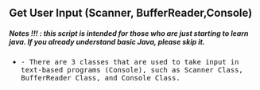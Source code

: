 ## Get User Input (Scanner, BufferReader,Console)
##### Notes !!! : this script is intended for those who are just starting to learn java. If you already understand basic Java, please skip it.

- <samp>- There are 3 classes that are used to take input in text-based programs (Console), such as Scanner Class, BufferReader Class, and Console Class.</samp>
